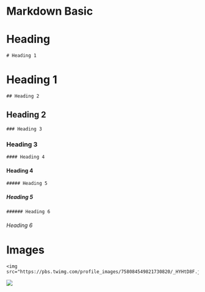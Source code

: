 # Markdown Basic

# Heading

```
# Heading 1
```
# Heading 1

```
## Heading 2
```
## Heading 2

```
### Heading 3
```
### Heading 3

```
#### Heading 4
```
#### Heading 4

```
##### Heading 5
```
##### Heading 5

```
###### Heading 6
```
###### Heading 6

# Images
```
<img src="https://pbs.twimg.com/profile_images/758084549821730820/_HYHtD8F.jpg">
```
<img src="https://pbs.twimg.com/profile_images/758084549821730820/_HYHtD8F.jpg">